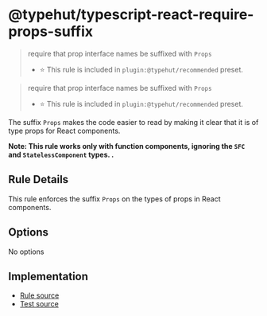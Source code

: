 # @typehut/typescript-react-require-props-suffix
> require that prop interface names be suffixed with `Props`
> - ⭐️ This rule is included in `plugin:@typehut/recommended` preset.

> require that prop interface names be suffixed with `Props`
>
> - ⭐️ This rule is included in `plugin:@typehut/recommended` preset.

The suffix `Props` makes the code easier to read by making it clear that it is of type props for React components.

**Note: This rule works only with function components, ignoring the `SFC` and `StatelessComponent` types. .**

## Rule Details

This rule enforces the suffix `Props` on the types of props in React components.

## Options

No options

## Implementation

- [Rule source](../../lib/rules/typescript-react-require-props-suffix.js)
- [Test source](../../tests/lib/rules/typescript-react-require-props-suffix.js)
